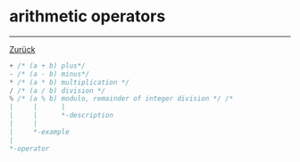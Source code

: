 # arithmetic operators

---

[Zurück](../instructions.md)

```c
+ /* (a + b) plus*/
- /* (a - b) minus*/
* /* (a * b) multiplication */
/ /* (a / b) division */
% /* (a % b) modulo, remainder of integer division */ /*
|     |      |
|     |      *-description
|     |
|     *-example
|
*-operator
```
